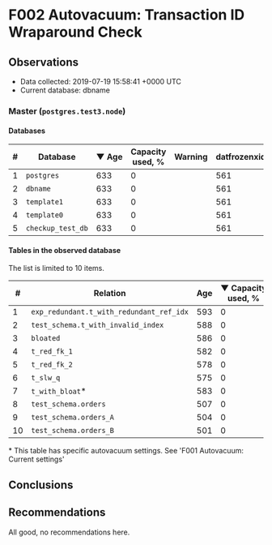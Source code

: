 # F002 Autovacuum: Transaction ID Wraparound Check #

## Observations ##
- Data collected: 2019-07-19 15:58:41 +0000 UTC
- Current database: dbname




### Master (`postgres.test3.node`) ###


#### Databases ####


| \# | Database | &#9660;&nbsp;Age | Capacity used, % | Warning | datfrozenxid |
|--|--------|-----|------------------|---------|--------------|
| 1 |`postgres`|633 |0 |  |561 |
| 2 |`dbname`|633 |0 |  |561 |
| 3 |`template1`|633 |0 |  |561 |
| 4 |`template0`|633 |0 |  |561 |
| 5 |`checkup_test_db`|633 |0 |  |561 |


#### Tables in the observed database ####
The list is limited to 10 items.

| \# | Relation | Age | &#9660;&nbsp;Capacity used, % | Warning |rel_relfrozenxid | toast_relfrozenxid |
|---|-------|-----|------------------|---------|-----------------|--------------------|
| 1 |`exp_redundant.t_with_redundant_ref_idx` |593 |0 |  |601 |0 |
| 2 |`test_schema.t_with_invalid_index` |588 |0 |  |606 |0 |
| 3 |`bloated` |586 |0 |  |608 |0 |
| 4 |`t_red_fk_1` |582 |0 |  |612 |0 |
| 5 |`t_red_fk_2` |578 |0 |  |616 |0 |
| 6 |`t_slw_q` |575 |0 |  |619 |0 |
| 7 |`t_with_bloat`\* |583 |0 |  |611 |0 |
| 8 |`test_schema.orders` |507 |0 |  |687 |0 |
| 9 |`test_schema.orders_A` |504 |0 |  |690 |0 |
| 10 |`test_schema.orders_B` |501 |0 |  |693 |0 |


\* This table has specific autovacuum settings. See 'F001 Autovacuum: Current settings'


## Conclusions ##
 


## Recommendations ##
  All good, no recommendations here.
 

